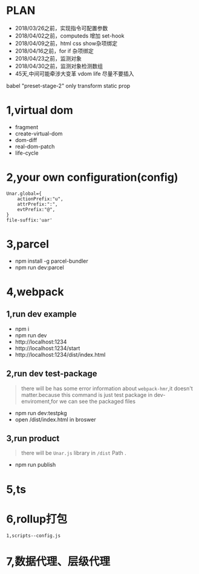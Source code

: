  
 
# PLAN
+ 2018/03/26之前，实现指令可配置参数
+ 2018/04/02之前，computeds 增加 set-hook
+ 2018/04/09之前，html css show杂项绑定
+ 2018/04/16之前，for if 杂项绑定
+ 2018/04/23之前，监测对象
+ 2018/04/30之前，监测对象检测数组
+ 45天,中间可能牵涉大变革 vdom life 尽量不要插入


babel "preset-stage-2" only transform static prop
# 1,virtual dom
- fragment
- create-virtual-dom
- dom-diff
- real-dom-patch
- life-cycle
# 2,your own configuration(config)
    Unar.global={
        actionPrefix:"u",
        attrPrefix:":",
        evtPrefix:"@",
    }
    file-suffix:'uar'

# 3,parcel
+ npm install -g parcel-bundler
+ npm run dev:parcel
# 4,webpack
## 1,run dev example
+ npm i
+ npm run dev
+ http://localhost:1234 
+ http://localhost:1234/start
+ http://localhost:1234/dist/index.html
## 2,run dev test-package
> there will be has some error information about `webpack-hmr`,it doesn't matter.because this command is just test package  in dev-enviroment,for we can see the packaged files
+ npm run dev:testpkg
+ open /dist/index.html in broswer

## 3,run product
> there will be `Unar.js` library in `/dist` Path .
+ npm run publish

# 5,ts
# 6,rollup打包
    1,scripts--config.js
# 7,数据代理、层级代理
